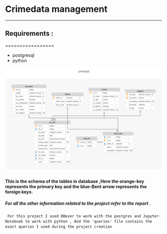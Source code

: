 # Crimedata management
-----------------------------
## Requirements :
=================
- postgresql
- python
 

![database diagram](./media/db_schema.png)

#### This is the schema of the tables in database ,Here the orange-key represents the primary key and the blue-Bent arrow represents the foreign keys. 


##### For all the other information related to the project refer to the report .

```  For this project I used DBever to work with the postgres and Jupyter-Notebook to work with python , And the 'queries' file contains the exact queries I used during the project creation ```

